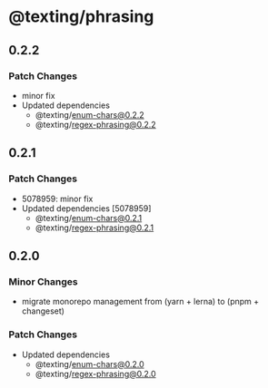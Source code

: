 # @texting/phrasing

## 0.2.2

### Patch Changes

- minor fix
- Updated dependencies
  - @texting/enum-chars@0.2.2
  - @texting/regex-phrasing@0.2.2

## 0.2.1

### Patch Changes

- 5078959: minor fix
- Updated dependencies [5078959]
  - @texting/enum-chars@0.2.1
  - @texting/regex-phrasing@0.2.1

## 0.2.0

### Minor Changes

- migrate monorepo management from (yarn + lerna) to (pnpm + changeset)

### Patch Changes

- Updated dependencies
  - @texting/enum-chars@0.2.0
  - @texting/regex-phrasing@0.2.0
